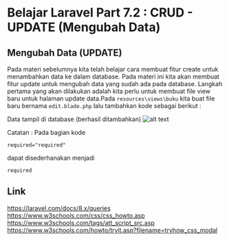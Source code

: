 # Belajar Laravel Part 7.2 : CRUD - UPDATE (Mengubah Data)

## Mengubah Data (UPDATE)
Pada materi sebelumnya kita telah belajar cara membuat fitur create untuk menambahkan data ke dalam database. Pada materi ini kita akan membuat fitur update untuk mengubah data yang sudah ada pada database. Langkah pertama yang akan dilakukan adalah kita perlu untuk membuat file view baru untuk halaman update data.Pada `resources\views\buku` kita buat file baru bernama `edit.blade.php` lalu tambahkan kode sebagai berikut :













Data tampil di database (berhasil ditambahkan)
![alt text](https://i.ibb.co/4tM0fdJ/Capture.jpg)


Catatan :
Pada bagian kode
```
required="required"
```
dapat disederhanakan menjadi
```
required
```
## Link
https://laravel.com/docs/8.x/queries
https://www.w3schools.com/css/css_howto.asp
https://www.w3schools.com/tags/att_script_src.asp
https://www.w3schools.com/howto/tryit.asp?filename=tryhow_css_modal